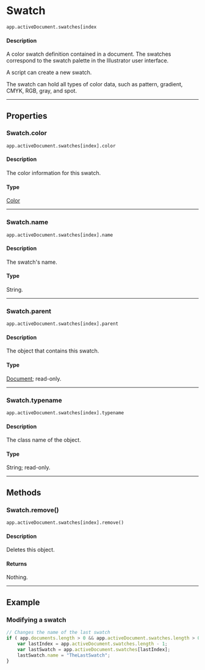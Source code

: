 # Swatch

`app.activeDocument.swatches[index`

#### Description

A color swatch definition contained in a document. The swatches correspond to the swatch palette in the Illustrator user interface.

A script can create a new swatch.

The swatch can hold all types of color data, such as pattern, gradient, CMYK, RGB, gray, and spot.

---

## Properties

### Swatch.color

`app.activeDocument.swatches[index].color`

#### Description

The color information for this swatch.

#### Type

[Color](./Color.md)

---

### Swatch.name

`app.activeDocument.swatches[index].name`

#### Description

The swatch's name.

#### Type

String.

---

### Swatch.parent

`app.activeDocument.swatches[index].parent`

#### Description

The object that contains this swatch.

#### Type

[Document](./Document.md); read-only.

---

### Swatch.typename

`app.activeDocument.swatches[index].typename`

#### Description

The class name of the object.

#### Type

String; read-only.

---

## Methods

### Swatch.remove()

`app.activeDocument.swatches[index].remove()`

#### Description

Deletes this object.

#### Returns

Nothing.

---

## Example

### Modifying a swatch

```javascript
// Changes the name of the last swatch
if ( app.documents.length > 0 && app.activeDocument.swatches.length > 0 ) {
    var lastIndex = app.activeDocument.swatches.length - 1;
    var lastSwatch = app.activeDocument.swatches[lastIndex];
    lastSwatch.name = "TheLastSwatch";
}
```
